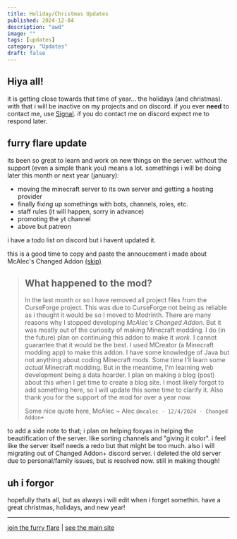 ```yaml
---
title: Holiday/Christmas Updates
published: 2024-12-04
description: "awd"
image: ""
tags: [updates]
category: "Updates"
draft: false
---
```


## Hiya all!

it is getting close towards that time of year... the holidays (and christmas). with that i will be inactive on my projects and on discord.
if you ever **need** to contact me, use [Signal](https://signal.me/#eu/TTBUATVr4QkAaGKvJVhMf2P225qJbxr44FIzkl19YWBwApJH2eNJYbIt2YCE9Gii).
if you do contact me on discord expect me to respond later.

## furry flare update

its been so great to learn and work on new things on the server. without the support (even a simple thank you) means a lot.
somethings i will be doing later this month or next year (january):
- moving the minecraft server to its own server and getting a hosting provider
- finally fixing up somethings with bots, channels, roles, etc.
- staff rules (it will happen, sorry in advance)
- promoting the yt channel
- above but patreon

i have a todo list on discord but i havent updated it.

this is a good time to copy and paste the annoucement i made about McAlec's Changed Addon [(skip)](#uh-i-forgor)

> ## What happened to the mod?
>
> In the last month or so I have removed all project files from the CurseForge project. This was due to CurseForge not being as reliable as i thought it would be so I moved to Modrinth. There are many reasons why I stopped developing *McAlec's Changed Addon*. But it was mostly out of the curiosity of making Minecraft modding. I do (in the future) plan on continuing this addon to make it *work*. I cannot guarantee that it would be the best. I used MCreator (a Minecraft modding app) to make this addon. I have some knowledge of Java but not anything about coding Minecraft mods. Some time I'll learn some *actual* Minecraft modding. But in the meantime, I'm learning web development being a data hoarder. I plan on making a blog (post) about this when I get time to create a blog site. 
> I most likely forgot to add something here, so I will update this some time to clarify it.
> Also thank you for the support of the mod for over a year now.
>
> Some nice quote here, McAlec
> ~ Alec
`@mcalec - 12/4/2024 - Changed Addon+`

to add a side note to that; i plan on helping foxyas in helping the beautification of the server. like sorting channels and "giving it color".
i feel like the server itself needs a redo but that might be too much. also i will migrating out of Changed Addon+ discord server.
i deleted the old server due to personal/family issues, but is resolved now. still in making though!

## uh i forgor

hopefully thats all, but as always i will edit when i forget somethin.
have a great christmas, holidays, and new year!

---
[join the furry flare](https://discord.gg/hv7aPV7uzP) | [see the main site](https://www.mcalec.dev/)